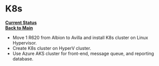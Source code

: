 # K8s

**[Current Status](../weekly/current_status.md)**\
**[Back to Main](../../../README.md)**

- Move 1 R620 from Albion to Avilla and install K8s cluster on Linux Hypervisor.
- Create K8s cluster on HyperV cluster.
- Use Azure AKS cluster for front-end, message queue, and reporting database.
